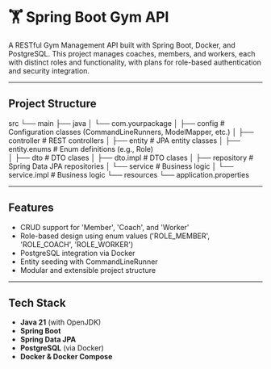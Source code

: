 # 🏋️ Spring Boot Gym API

A RESTful Gym Management API built with Spring Boot, Docker, and PostgreSQL. 
This project manages coaches, members, and workers, each with distinct roles and functionality, with plans for role-based authentication and security integration.

---

## Project Structure

src
└── main
├── java
│ └── com.yourpackage
│ ├── config # Configuration classes (CommandLineRunners, ModelMapper, etc.)
│ ├── controller # REST controllers
│ ├── entity # JPA entity classes
│ ├── entity.enums # Enum definitions (e.g., Role)\
│ ├── dto # DTO clases
│ ├── dto.impl # DTO clases
│ ├── repository # Spring Data JPA repositories
│ └── service # Business logic 
│ └── service.impl # Business logic 
└── resources
└── application.properties

---

## Features

- CRUD support for 'Member', 'Coach', and 'Worker'
- Role-based design using enum values ('ROLE_MEMBER', 'ROLE_COACH', 'ROLE_WORKER')
- PostgreSQL integration via Docker
- Entity seeding with CommandLineRunner
- Modular and extensible project structure

---

## Tech Stack

- **Java 21** (with OpenJDK)
- **Spring Boot**
- **Spring Data JPA**
- **PostgreSQL** (via Docker)
- **Docker & Docker Compose**
